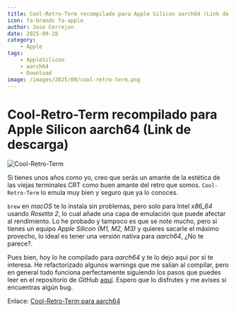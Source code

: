 ```yaml
---
title: Cool-Retro-Term recompilado para Apple Silicon aarch64 (Link de descarga)
icon: fa-brands fa-apple
author: Jose Cerrejon
date: 2025-09-28
category:
    - Apple
tags:
    - AppleSilicon
    - aarch64
    - Download
image: /images/2025/09/cool-retro-term.png
---
```


# Cool-Retro-Term recompilado para Apple Silicon aarch64 (Link de descarga)

![Cool-Retro-Term](/images/2025/09/cool-retro-term.png "Cool-Retro-Term for aarch64")

Si tienes unos años como yo, creo que serás un amante de la estética de las viejas terminales CRT como buen amante del retro que somos. `Cool-Retro-Term` lo emula muy bien y seguro que ya lo conoces.

`brew` en _macOS_ te lo instala sin problemas, pero solo para Intel _x86_64_ usando _Rosetta 2_, lo cual añade una capa de emulación que puede afectar al rendimiento. Lo he probado y tampoco es que se note mucho, pero si tienes un equipo _Apple Silicon (M1, M2, M3)_ y quieres sacarle el máximo provecho, lo ideal es tener una versión nativa para _aarch64_, ¿No te parece?.

Pues bien, hoy lo he compilado para _aarch64_ y te lo dejo aquí por si te interesa. He refactorizado algunos warnings que me salían al compilar, pero en general todo funciona perfectamente siguiendo los pasos que puedes leer en el repositorio de _GitHub_ [aquí](<https://github.com/Swordfish90/cool-retro-term/wiki/Build-Instructions-(macOS)>). Espero que lo disfrutes y me avises si encuentras algún bug.

Enlace: [Cool-Retro-Term para aarch64](https://misapuntesde.com/res/cool-retro-term-macos-aarch64.zip)
